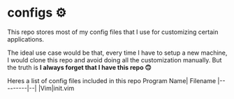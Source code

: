 # configs ⚙️

This repo stores most of my config files that I use for customizing certain applications.

The ideal use case would be that, every time I have to setup a new machine, I would clone this repo and avoid doing all the customization manually. 
But the truth is **I always forget that I have this repo 🙃**

Heres a list of config files included in this repo
Program Name| Filename
|---------|--|
|Vim|init.vim

